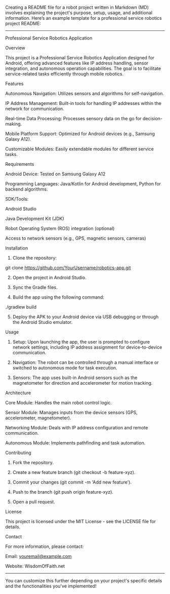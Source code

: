 Creating a README file for a robot project written in Markdown (MD) involves explaining the project's purpose, setup, usage, and additional information. Here’s an example template for a professional service robotics project README:


---

Professional Service Robotics Application

Overview

This project is a Professional Service Robotics Application designed for Android, offering advanced features like IP address handling, sensor integration, and autonomous operation capabilities. The goal is to facilitate service-related tasks efficiently through mobile robotics.

Features

Autonomous Navigation: Utilizes sensors and algorithms for self-navigation.

IP Address Management: Built-in tools for handling IP addresses within the network for communication.

Real-time Data Processing: Processes sensory data on the go for decision-making.

Mobile Platform Support: Optimized for Android devices (e.g., Samsung Galaxy A12).

Customizable Modules: Easily extendable modules for different service tasks.


Requirements

Android Device: Tested on Samsung Galaxy A12

Programming Languages: Java/Kotlin for Android development, Python for backend algorithms.

SDK/Tools:

Android Studio

Java Development Kit (JDK)

Robot Operating System (ROS) integration (optional)

Access to network sensors (e.g., GPS, magnetic sensors, cameras)



Installation

1. Clone the repository:

git clone https://github.com/YourUsername/robotics-app.git


2. Open the project in Android Studio.


3. Sync the Gradle files.


4. Build the app using the following command:

./gradlew build


5. Deploy the APK to your Android device via USB debugging or through the Android Studio emulator.



Usage

1. Setup: Upon launching the app, the user is prompted to configure network settings, including IP address assignment for device-to-device communication.


2. Navigation: The robot can be controlled through a manual interface or switched to autonomous mode for task execution.


3. Sensors: The app uses built-in Android sensors such as the magnetometer for direction and accelerometer for motion tracking.



Architecture

Core Module: Handles the main robot control logic.

Sensor Module: Manages inputs from the device sensors (GPS, accelerometer, magnetometer).

Networking Module: Deals with IP address configuration and remote communication.

Autonomous Module: Implements pathfinding and task automation.


Contributing

1. Fork the repository.


2. Create a new feature branch (git checkout -b feature-xyz).


3. Commit your changes (git commit -m 'Add new feature').


4. Push to the branch (git push origin feature-xyz).


5. Open a pull request.



License

This project is licensed under the MIT License - see the LICENSE file for details.

Contact

For more information, please contact:

Email: youremail@example.com

Website: WisdomOfFaith.net



---

You can customize this further depending on your project's specific details and the functionalities you've implemented!

